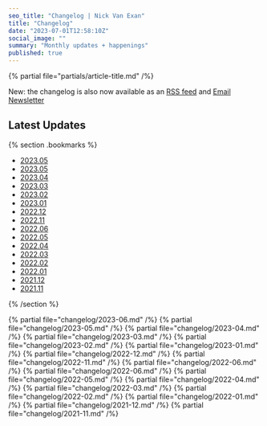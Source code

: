 ```yaml
--- 
seo_title: "Changelog | Nick Van Exan" 
title: "Changelog" 
date: "2023-07-01T12:58:10Z" 
social_image: "" 
summary: "Monthly updates + happenings"
published: true
---
```


{% partial file="partials/article-title.md" /%}

New: the changelog is also now available as an [RSS feed](/feed.xml) and [Email Newsletter](https://buttondown.email/nickvanexan)

## Latest Updates

{% section .bookmarks %}

- [2023.05](#june-2023) 
- [2023.05](#may-2023) 
- [2023.04](#april-2023) 
- [2023.03](#march-2023) 
- [2023.02](#february-2023) 
- [2023.01](#january-2023) 
- [2022.12](#december-2022) 
- [2022.11](#november-2022) 
- [2022.06](#june-2022) 
- [2022.05](#may-2022) 
- [2022.04](#april-2022) 
- [2022.03](#march-2022) 
- [2022.02](#february-2022) 
- [2022.01](#january-2022)
- [2021.12](#december-2021) 
- [2021.11](#november-2021)

{% /section %}

{% partial file="changelog/2023-06.md" /%}
{% partial file="changelog/2023-05.md" /%}
{% partial file="changelog/2023-04.md" /%}
{% partial file="changelog/2023-03.md" /%}
{% partial file="changelog/2023-02.md" /%}
{% partial file="changelog/2023-01.md" /%}
{% partial file="changelog/2022-12.md" /%}
{% partial file="changelog/2022-11.md" /%}
{% partial file="changelog/2022-06.md" /%}
{% partial file="changelog/2022-06.md" /%}
{% partial file="changelog/2022-05.md" /%}
{% partial file="changelog/2022-04.md" /%}
{% partial file="changelog/2022-03.md" /%}
{% partial file="changelog/2022-02.md" /%}
{% partial file="changelog/2022-01.md" /%}
{% partial file="changelog/2021-12.md" /%}
{% partial file="changelog/2021-11.md" /%}
